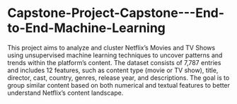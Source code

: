 # Capstone-Project-Capstone---End-to-End-Machine-Learning
This project aims to analyze and cluster Netflix’s Movies and TV Shows using unsupervised machine learning techniques to uncover patterns and trends within the platform’s content. The dataset consists of 7,787 entries and includes 12 features, such as content type (movie or TV show), title, director, cast, country, genres, release year, and descriptions. The goal is to group similar content based on both numerical and textual features to better understand Netflix’s content landscape.
